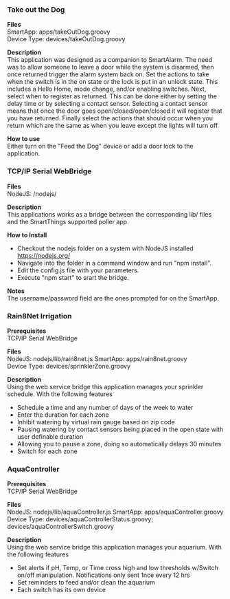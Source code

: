 ### Take out the Dog

<b>Files</b><br>
SmartApp: apps/takeOutDog.groovy
<br>Device Type: devices/takeOutDog.groovy

<b>Description</b><br>
This application was designed as a companion to SmartAlarm. The need was to allow someone to leave a door while the system is disarmed, then once returned trigger the alarm system back on. Set the actions to take when the switch is in the on state or the lock is put in an unlock state. This includes a Hello Home, mode change, and/or enabling switches. Next, select when to register as returned. This can be done either by setting the delay time or by selecting a contact sensor. Selecting a contact sensor means that once the door goes open/closed/open/closed it will register that you have returned. Finally select the actions that should occur when you return which are the same as when you leave except the lights will turn off.

<b>How to use</b><br>
Either turn on the "Feed the Dog" device or add a door lock to the application.

### TCP/IP Serial WebBridge

<b>Files</b><br>
NodeJS: /nodejs/

<b>Description</b><br>
This applications works as a bridge between the corresponding lib/ files and the SmartThings supported poller app.

<b>How to Install</b><br>
- Checkout the nodejs folder on a system with NodeJS installed https://nodejs.org/
- Navigate into the folder in a command window and run "npm install". 
- Edit the config.js file with your parameters.
- Execute "npm start" to srart the bridge.

<b>Notes</b><br>
The username/password field are the ones prompted for on the SmartApp.

### Rain8Net Irrigation 

<b>Prerequisites</b><br>
TCP/IP Serial WebBridge

<b>Files</b><br>
NodeJS: nodejs/lib/rain8net.js
SmartApp: apps/rain8net.groovy
<br>Device Type: devices/sprinklerZone.groovy

<b>Description</b><br>
Using the web service bridge this application manages your sprinkler schedule. With the following features
- Schedule a time and any number of days of the week to water
- Enter the duration for each zone
- Inhibit watering by virtual rain gauge based on zip code
- Pausing watering by contact sensors being placed in the open state with user definable duration
- Allowing you to pause a zone, doing so automatically delays 30 minutes
- Switch for each zone

### AquaController 

<b>Prerequisites</b><br>
TCP/IP Serial WebBridge

<b>Files</b><br>
NodeJS: nodejs/lib/aquaController.js
SmartApp: apps/aquaController.groovy
<br>Device Type: devices/aquaControllerStatus.groovy; devices/aquaControllerSwitch.groovy

<b>Description</b><br>
Using the web service bridge this application manages your aquarium. With the following features
- Set alerts if pH, Temp, or Time cross high and low thresholds w/Switch on/off manipulation. Notifications only sent 1nce every 12 hrs
- Set reminders to feed and/or clean the aquarium
- Each switch has its own device
